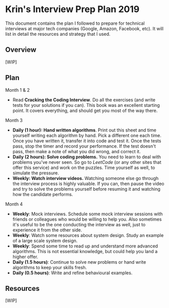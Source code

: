 # Krin's Interview Prep Plan 2019

This document contains the plan I followed to prepare for technical interviews at major tech companies (Google, Amazon, Facebook, etc). It will list in detail the resources and strategy that I used.

## Overview

[WIP]

## Plan

Month 1 & 2

* Read **Cracking the Coding Interview**. Do all the exercises (and write tests for your solutions if you can). This book was an excellent starting point. It covers everything, and should get you most of the way there. 

Month 3

* **Daily (1 hour):  Hand written algorithms**. Print out this sheet and time yourself writing each algorithm by hand. Pick a different one each time. Once you have written it, transfer it into code and test it. Once the tests pass, stop the timer and record your performance. If the test doesn't pass, then make a note of what you did wrong, and correct it.
* **Daily (2 hours):  Solve coding problems.** You need to learn to deal with problems you've never seen. So go to *LeetCode* (or any other sites that offer this service) and work on the puzzles. Time yourself as well, to simulate the pressure.
* **Weekly: Watch interview videos.** Watching someone else go through the interview process is highly valuable. If you can, then pause the video and try to solve the problems yourself before resuming it and watching how the candidate performs.

Month 4

* **Weekly**: Mock interviews. Schedule some mock interview sessions with friends or colleagues who would be willing to help you. Also sometimes it's useful to be the one conducting the interview as well, just to experience it from the other side.
* **Weekly**: Watch some resources about system design. Study an example of a large scale system design.
* **Weekly**: Spend some time to read up and understand more advanced algorithms. This is not essential knowledge, but could help you land a higher offer.
* **Daily (1.5 hours)**: Continue to solve new problems or hand write algorithms to keep your skills fresh.
* **Daily (0.5 hours)**: Write and refine behavioural examples.

## Resources

[WIP]





